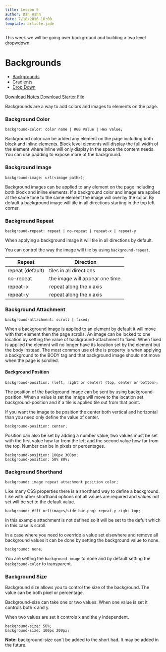 ```yaml
---
title: Lesson 5
author: Dan Hahn
date: 7/18/2016 18:00
template: article.jade
---
```


This week we will be going over background and building a two level dropwdown.

<span class="more"></span>

# Backgrounds

* [Backgrounds]()
* [Gradients](gradients.html)
* [Drop Down](dropdown.html)

[Download Notes  <i class="icon-download-alt icon-white"></i>](week5-notes.zip)
[Download Starter File  <i class="icon-download-alt icon-white"></i>](week5.zip)

Backgrounds are a way to add colors and images to elements on the page.

### Background Color

	background-color: color name | RGB Value | Hex Value;

Background color can be added any element on the page including both block and inline elements. Block level elements will display the full width of the element where inline will only display in the space the content needs. You can use padding to expose more of the background.

### Background Image

	background-image: url(<image path>);

Background images can be applied to any element on the page including both block and inline elements. If a background color and image are applied at the same time to the same element the image will overlay the color. By default a background image will tile in all directions starting in the top left corner.

### Background Repeat

	background-repeat: repeat | no-repeat | repeat-x | repeat-y

When applying a background image it will tile in all directions by default.

You can control the way the image will tile by using `background-repeat`.

Repeat           | Direction
-----------------|--------------------------------
repeat (default) | tiles in all directions
no-repeat        | the image will appear one time.
repeat-x         | repeat along the x axis
repeat-y         | repeat along the x axis

### Background Attachment

	background-attachment: scroll | fixed;

When a background image is applied to an element by default it will move with that element then the page scrolls. An image can be locked to one location by setting the value of background-attachment to fixed. When fixed is applied the element will no longer have its location set by the element but the body instead. The most common use of the is property is when applying a background to the BODY tag and that background image should not move when the page is scrolled.

#### Background Position

	background-position: (left, right or center) (top, center or bottom);

The position of the background image can be sent by using background-position. When a value is set the image will move to the location set background-position and if a tile is applied tile out from that point.

If you want the image to be position the center both vertical and horizontal than you need only define the value of center.

	background-position: center;

Position can also be set by adding a number value, two values must be set with the first value how far from the left and the second value how far from the top. Number can be in pixels or percentages.

	background-position: 100px 300px;
	background-position: 50% 80%;

### Background Shorthand

	background: image repeat attachment position color;

Like many CSS properties there is a shorthand way to define a background. Like with other shorthand options not all values are required and values not set will be set to the default value.

	background: #fff url(images/side-bar.png) repeat-y right top;

In this example attachment is not defined so it will be set to the defult which in this case is scroll.

In a case where you need to override a value set elsewhere and remove all background values it can be done by setting the background value to none.

	background: none;

You are setting the `background-image` to none and by default setting the `background-color` to transparent.

### Background Size

Background size allows you to control the size of the background. The value can be both pixel or percentage.

Background-size can take one or two values. When one value is set it controls both x and y.

When two values are set it controls x and the y independent.

	background-size: 50%;
	background-size: 100px 200px;

**Note:** background-size can't be added to the short had.  It may be added in the future.
